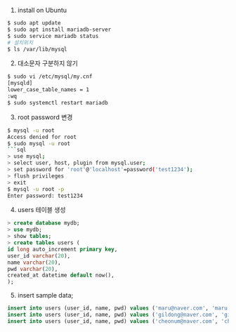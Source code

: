 1. install on Ubuntu
```sh
$ sudo apt update
$ sudo apt install mariadb-server
$ sudo service mariadb status
# 설치위치
$ ls /var/lib/mysql
```
2. 대소문자 구분하지 않기
```sh
$ sudo vi /etc/mysql/my.cnf
[mysqld]
lower_case_table_names = 1
:wq
$ sudo systemctl restart mariadb
```
3. root password 변경
```sh
$ mysql -u root
Access denied for root
$ sudo mysql -u root 
```sql
> use mysql;
> select user, host, plugin from mysql.user;
> set password for 'root'@'localhost'=password('test1234');
> flush privileges
> exit
$ mysql -u root -p
Enter password: test1234
```
4. users 테이블 생성
```sql
> create database mydb;
> use mydb;
> show tables;
> create tables users (
id long auto_increment primary key,
user_id varchar(20),
name varchar(20),
pwd varchar(20),
created_at datetime default now(),
);
```
5. insert sample data;
```sql
insert into users (user_id, name, pwd) values ('maru@naver.com', 'maru', 'pwd1');
insert into users (user_id, name, pwd) values ('gildong@naver.com', 'gildong', 'pwd1');
insert into users (user_id, name, pwd) values ('cheonum@naver.com', 'cheonum', 'pwd1');
```

